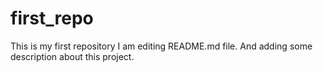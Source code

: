 # first_repo
This is my first repository
I am editing README.md file. And adding some description about this project.

